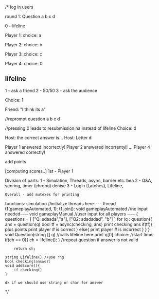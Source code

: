 /*
log in users

round 1:
Question
a
b
c
d

0 - lifeline

Player 1:
choice: a

Player 2:
choice: b

Player 3:
choice: c

Player 4:
choice: 0

lifeline
-----------
1 - ask a friend
2 - 50/50
3 - ask the audience

Choice: 1 



Friend: "I think its a"

//reprompt question
a
b
c
d

//pressing 0 leads to resubmission na instead of lifeline
Choice: d 

Host: the correct answer is...
Host: Letter d

Player 1 answered incorrectly!
Player 2 answered incorrentyl!
...
Player 4 answered correctly!


add points



[computing scores..]
1st - Player 1



Division of parts:
    1 - Simulation, Threads, async, barrier etc. bea
    2 - Q&A, scoring, timer (chrono) denise
    3 - Login (Latches), Lifeline, 
    
    Overall - add mutexes for printing

functions:
    simulation //initialize threads here----
        thread t1(gameplayAutomated, 1);
        t1.join();
    void gameplayAutomated //no input needed----
    void gameplayManual //user input for all players ---- {
        questions = [
            ["Q: sdaada","a"],
            ["Q2: sdadsdad", "b"]
        ] 
        for (q : question){
            ans = question(q)
            bool tf = async(checking, ans)
            print checking ans
            if(tf){
                plus points
                print player # is correct
            }
            else{
                print player # is incorrect
            }
        }
    }
    void Question(string [] q) //calls lifeline here
        print q[0]
        choice:
        //start timer
        if(ch == 0){
            ch = lifeline();
        }
        //repeat question if answer is not valid
        
        return ch;
    
    string Lifeline() //use rng
    bool checking(answer)
    void addScore(){
        if checking()
    }

    dk if we should use string or char for answer
*/
